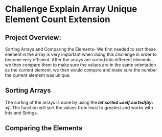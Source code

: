 # Challenge Explain Array Unique Element Count Extension

## Project Overview:
Sorting Arrays and Comparing the Elements- We first needed to sort these element in the array is very important when doing this challenge in order to become very efficient. After the arrays are sorted into different elements, we then compare them to make sure the values are in the same orientation as the current element, we then would compare and make sure the number the current element was unique.

## Sorting Arrays
The sorting of the arrays is done by using the ***let sorted =self.sorted(by: <)***. The function will sort the values from least to greatest and works with Ints and Strings.

## Comparing the Elements

